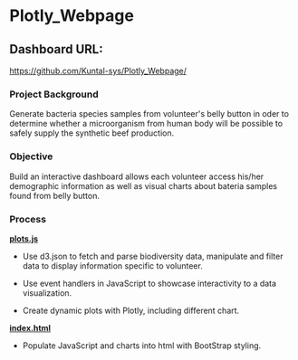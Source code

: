 # Plotly_Webpage

## Dashboard URL:

<https://github.com/Kuntal-sys/Plotly_Webpage/>

### Project Background

Generate bacteria species samples from volunteer's belly button in oder to determine whether a microorganism from human body will be possible to safely supply the synthetic beef production.

###  Objective

Build an interactive dashboard allows each volunteer access his/her demographic information as well as visual charts about bateria samples found from belly button.

###  Process

**[plots.js](/plots.js)**

- Use d3.json to fetch and parse biodiversity data, manipulate and filter data to display information specific to volunteer.

- Use event handlers in JavaScript to showcase interactivity to a data visualization.

- Create dynamic plots with Plotly, including different chart.

**[index.html](/index.html)**

- Populate JavaScript and charts into html with BootStrap styling.

